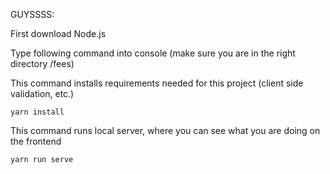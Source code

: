 GUYSSSS:

First download Node.js

Type following command into console (make sure you are in the right directory /fees)

This command installs requirements needed for this project (client side validation, etc.)
```
yarn install
```

This command runs local server, where you can see what you are doing on the frontend
```
yarn run serve
```